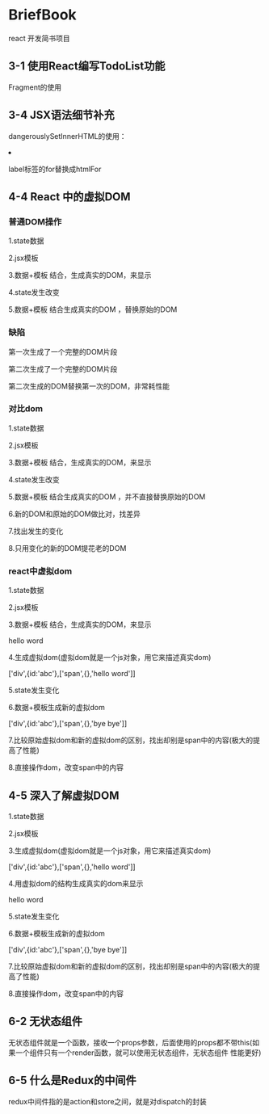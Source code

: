 # BriefBook

react 开发简书项目

<h2>3-1 使用React编写TodoList功能</h2>
<p>Fragment的使用</p>
<h2>3-4 JSX语法细节补充</h2>
<p>dangerouslySetInnerHTML的使用：<li dangerouslySetInnerHTML={{__html:item}}></li></p>
<p>label标签的for替换成htmlFor</p>
<h2>4-4 React 中的虚拟DOM</h2>
<h3>普通DOM操作</h3>
<p>1.state数据</p>
<p>2.jsx模板</p>
<p>3.数据+模板 结合，生成真实的DOM，来显示</p>
<p>4.state发生改变</p>
<p>5.数据+模板 结合生成真实的DOM ，替换原始的DOM</p>
<h3>缺陷</h3>
<p>第一次生成了一个完整的DOM片段</p>
<p>第二次生成了一个完整的DOM片段</p>
<p>第二次生成的DOM替换第一次的DOM，非常耗性能</p>
<h3>对比dom</h3>
<p>1.state数据</p>
<p>2.jsx模板</p>
<p>3.数据+模板 结合，生成真实的DOM，来显示</p>
<p>4.state发生改变</p>
<p>5.数据+模板 结合生成真实的DOM ，并不直接替换原始的DOM</p>
<p>6.新的DOM和原始的DOM做比对，找差异</p>
<p>7.找出发生的变化</p>
<p>8.只用变化的新的DOM提花老的DOM</p>

<h3>react中虚拟dom</h3>
<p>1.state数据</p>
<p>2.jsx模板</p>
<p>3.数据+模板 结合，生成真实的DOM，来显示</p>
<div id='abc'><span>hello word</span></div>
<p>4.生成虚拟dom(虚拟dom就是一个js对象，用它来描述真实dom)</p>
['div',{id:'abc'},['span',{},'hello word']]
<p>5.state发生变化</p>
<p>6.数据+模板生成新的虚拟dom</p>
['div',{id:'abc'},['span',{},'bye bye']]
<p>7.比较原始虚拟dom和新的虚拟dom的区别，找出却别是span中的内容(极大的提高了性能)</p>
<p>8.直接操作dom，改变span中的内容</p>

<h2>4-5 深入了解虚拟DOM</h2>
<p>1.state数据</p>
<p>2.jsx模板</p>

<p>3.生成虚拟dom(虚拟dom就是一个js对象，用它来描述真实dom)</p>
['div',{id:'abc'},['span',{},'hello word']]

<p>4.用虚拟dom的结构生成真实的dom来显示</p>
<div id='abc'><span>hello word</span></div>

<p>5.state发生变化</p>
<p>6.数据+模板生成新的虚拟dom</p>
['div',{id:'abc'},['span',{},'bye bye']]
<p>7.比较原始虚拟dom和新的虚拟dom的区别，找出却别是span中的内容(极大的提高了性能)</p>
<p>8.直接操作dom，改变span中的内容</p>
<h2> 6-2 无状态组件</h2>
<p>无状态组件就是一个函数，接收一个props参数，后面使用的props都不带this(如果一个组件只有一个render函数，就可以使用无状态组件，无状态组件 性能更好)</p>

<h2>6-5 什么是Redux的中间件</h2>
<p>redux中间件指的是action和store之间，就是对dispatch的封装</p>